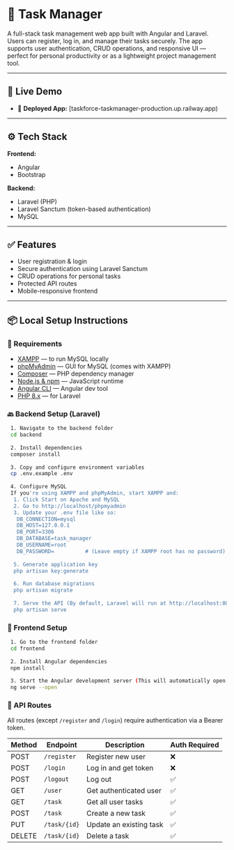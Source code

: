 # 📝 Task Manager

A full-stack task management web app built with Angular and Laravel. Users can register, log in, and manage their tasks securely. The app supports user authentication, CRUD operations, and responsive UI — perfect for personal productivity or as a lightweight project management tool.

---

## 🚀 Live Demo

- 🔗 **Deployed App:** [taskforce-taskmanager-production.up.railway.app)

---

## ⚙️ Tech Stack

**Frontend:**  
- Angular  
- Bootstrap

**Backend:**  
- Laravel (PHP)  
- Laravel Sanctum (token-based authentication)  
- MySQL

---

## ✅ Features

- User registration & login
- Secure authentication using Laravel Sanctum
- CRUD operations for personal tasks
- Protected API routes
- Mobile-responsive frontend

---

## 📦 Local Setup Instructions

### 🔧 Requirements

- [XAMPP](https://www.apachefriends.org/index.html) — to run MySQL locally  
- [phpMyAdmin](http://localhost/phpmyadmin) — GUI for MySQL (comes with XAMPP)
- [Composer](https://getcomposer.org/) — PHP dependency manager  
- [Node.js & npm](https://nodejs.org/) — JavaScript runtime  
- [Angular CLI](https://angular.io/cli) — Angular dev tool  
- [PHP 8.x](https://www.php.net/) — for Laravel



### 🔙 Backend Setup (Laravel)
```bash
 1. Navigate to the backend folder
 cd backend
 
 2. Install dependencies
 composer install
 
 3. Copy and configure environment variables
 cp .env.example .env
 
 4. Configure MySQL
 If you're using XAMPP and phpMyAdmin, start XAMPP and:
  1. Click Start on Apache and MySQL
  2. Go to http://localhost/phpmyadmin
  3. Update your .env file like so:
   DB_CONNECTION=mysql
   DB_HOST=127.0.0.1
   DB_PORT=3306
   DB_DATABASE=task_manager
   DB_USERNAME=root
   DB_PASSWORD=          # (Leave empty if XAMPP root has no password)
 
  5. Generate application key
  php artisan key:generate
  
  6. Run database migrations
  php artisan migrate
 
  7. Serve the API (By default, Laravel will run at http://localhost:8000)
  php artisan serve
```


### 🎨 Frontend Setup
```bash
 1. Go to the frontend folder
 cd frontend
 
 2. Install Angular dependencies
 npm install
 
 3. Start the Angular development server (This will automatically open the app at http://localhost:4200)
 ng serve --open
```


### 🧪 API Routes

All routes (except `/register` and `/login`) require authentication via a Bearer token.

| Method | Endpoint       | Description               | Auth Required |
|--------|----------------|---------------------------|---------------|
| POST   | `/register`    | Register new user         | ❌            |
| POST   | `/login`       | Log in and get token      | ❌            |
| POST   | `/logout`      | Log out                   | ✅            |
| GET    | `/user`        | Get authenticated user    | ✅            |
| GET    | `/task`        | Get all user tasks        | ✅            |
| POST   | `/task`        | Create a new task         | ✅            |
| PUT    | `/task/{id}`   | Update an existing task   | ✅            |
| DELETE | `/task/{id}`   | Delete a task             | ✅            |
